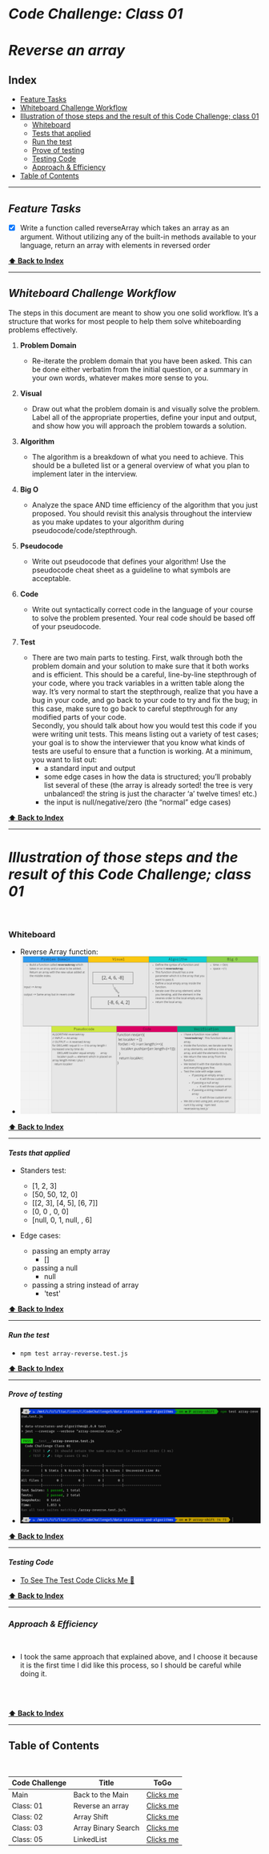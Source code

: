 # ***Code Challenge: Class 01***
# ***Reverse an array***

## Index

- [Feature Tasks](#Feature-Tasks)
- [Whiteboard Challenge Workflow](#Whiteboard-Challenge-Workflow)
- [Illustration of those steps and the result of this Code Challenge; class 01](#Illustration-of-those-steps-and-the-result-of-this-Code-Challenge;-class-01)
  - [Whiteboard](#Whiteboard)
  - [Tests that applied](#Tests-that-applied)
  - [Run the test](#Run-the-test)
  - [Prove of testing](#Prove-of-testing)
  - [Testing Code](#Testing-Code)
  - [Approach & Efficiency](#Approach-&-Efficiency)
- [Table of Contents](#Table-of-Contents)

---



## ***Feature Tasks***

- [x] Write a function called reverseArray which takes an array as an argument. Without utilizing any of the built-in methods available to your language, return an array with elements in reversed order

**[⬆ Back to Index](#index)**

---
## ***Whiteboard Challenge Workflow***

The steps in this document are meant to show you one solid workflow. It’s a structure that works for most people to help them solve whiteboarding problems effectively.

1. **Problem Domain**
    - Re-iterate the problem domain that you have been asked. This can be done either verbatim from the initial question, or a summary in your own words, whatever makes more sense to you.

2. **Visual**
    - Draw out what the problem domain is and visually solve the problem. Label all of the appropriate properties, define your input and output, and show how you will approach the problem towards a solution.

3. **Algorithm**
    - The algorithm is a breakdown of what you need to achieve. This should be a bulleted list or a general overview of what you plan to implement later in the interview.

4. **Big O**
    - Analyze the space AND time efficiency of the algorithm that you just proposed. You should revisit this analysis throughout the interview as you make updates to your algorithm during pseudocode/code/stepthrough.

5. **Pseudocode**
    - Write out pseudocode that defines your algorithm! Use the pseudocode cheat sheet as a guideline to what symbols are acceptable.

6. **Code**
    - Write out syntactically correct code in the language of your course to solve the problem presented. Your real code should be based off of your pseudocode.

7. **Test**
    - There are two main parts to testing. First, walk through both the problem domain and your solution to make sure that it both works and is efficient. This should be a careful, line-by-line stepthrough of your code, where you track variables in a written table along the way. It’s very normal to start the stepthrough, realize that you have a bug in your code, and go back to your code to try and fix the bug; in this case, make sure to go back to careful stepthrough for any modified parts of your code. <br> Secondly, you should talk about how you would test this code if you were writing unit tests. This means listing out a variety of test cases; your goal is to show the interviewer that you know what kinds of tests are useful to ensure that a function is working. At a minimum, you want to list out:
        - a standard input and output
        - some edge cases in how the data is structured; you’ll probably list several of these (the array is already sorted! the tree is very unbalanced! the string is just the character ‘a’ twelve times! etc.)
        - the input is null/negative/zero (the “normal” edge cases)

**[⬆ Back to Index](#index)**

---

# ***Illustration of those steps and the result of this Code Challenge; class 01***

<br>


### **Whiteboard**

- Reverse Array function:
- ![array-reverse](https://raw.githubusercontent.com/shadykh/data-structures-and-algorithms/array-reverse/assets/array-reverse.png)

**[⬆ Back to Index](#index)**

---

#### ***Tests that applied***

- Standers test:
  - [1, 2, 3]
  - [50, 50, 12, 0]
  - [[2, 3], [4, 5], [6, 7]]
  - [0, 0 , 0, 0]
  - [null, 0, 1, null, , 6]

- Edge cases:
  - passing an empty array
    - []
  - passing a null
    - null
  - passing a string instead of array
    - 'test'

**[⬆ Back to Index](#index)**

---


#### ***Run the test***

- `npm test array-reverse.test.js`

**[⬆ Back to Index](#index)**

---


#### ***Prove of testing***

- ![array-reverse](../../assets/array-reverse-test.PNG)

**[⬆ Back to Index](#index)**

---


#### ***Testing Code***

- [To See The Test Code Clicks Me 🧪](../../__test__/array-reverse.test.js)

**[⬆ Back to Index](#index)**

---


### ***Approach & Efficiency***

<br>

- I took the same approach that explained above, and I choose it because it is the first time I did like this process, so I should be careful while doing it.

<br>


<br>

**[⬆ Back to Index](#index)**


---


## Table of Contents

<br>

|  **Code Challenge** </span> |  **Title**  |   **ToGo** |
| ----------- | ----------- | ----------- |
| Main | Back to the Main | [Clicks me](../../../README.md) |
| Class: 01 | Reverse an array | [Clicks me](../../Challenges/array-reverse/README.md) |
| Class: 02 | Array Shift | [Clicks me](../../Challenges/array-shift/README.md) |
| Class: 03 | Array Binary Search | [Clicks me](../../Challenges/array-binary-search/README.md) |
| Class: 05 | LinkedList | [Clicks me](README.md) |
